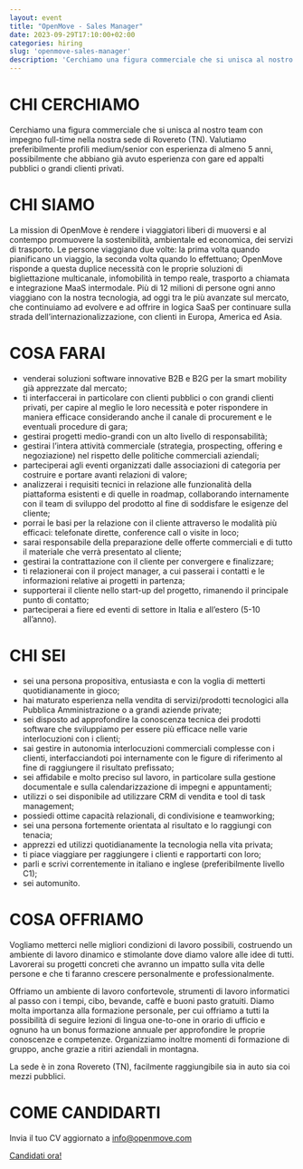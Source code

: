 ```yaml
---
layout: event
title: "OpenMove - Sales Manager"
date: 2023-09-29T17:10:00+02:00
categories: hiring
slug: 'openmove-sales-manager'
description: 'Cerchiamo una figura commerciale che si unisca al nostro team con impegno full-time nella nostra sede di Rovereto (TN). Valutiamo preferibilmente profili medium/senior con esperienza di almeno 5 anni, possibilmente che abbiano già avuto esperienza con gare ed appalti pubblici o grandi clienti privati.'
---
```


# CHI CERCHIAMO
Cerchiamo una figura commerciale che si unisca al nostro team con impegno full-time nella nostra sede di Rovereto (TN). Valutiamo preferibilmente profili medium/senior con esperienza di almeno 5 anni, possibilmente che abbiano già avuto esperienza con gare ed appalti pubblici o grandi clienti privati.


# CHI SIAMO
La mission di OpenMove è rendere i viaggiatori liberi di muoversi e al contempo promuovere la sostenibilità, ambientale ed economica, dei servizi di trasporto. 
Le persone viaggiano due volte: la prima volta quando pianificano un viaggio, la seconda volta quando lo effettuano; OpenMove risponde a questa duplice necessità con le proprie soluzioni di bigliettazione multicanale, infomobilità in tempo reale, trasporto a chiamata e integrazione MaaS intermodale. 
Più di 12 milioni di persone ogni anno viaggiano con la nostra tecnologia, ad oggi tra le più avanzate sul mercato, che continuiamo ad evolvere e ad offrire in logica SaaS per continuare sulla strada dell’internazionalizzazione, con clienti in Europa, America ed Asia.


# COSA FARAI
- venderai soluzioni software innovative B2B e B2G per la smart mobility già apprezzate dal mercato;
- ti interfaccerai in particolare con clienti pubblici o con grandi clienti privati, per capire al meglio le loro necessità e poter rispondere in maniera efficace considerando anche il canale di procurement e le eventuali procedure di gara;
- gestirai progetti medio-grandi con un alto livello di responsabilità;
- gestirai l’intera attività commerciale (strategia, prospecting, offering e negoziazione) nel rispetto delle politiche commerciali aziendali;
- parteciperai agli eventi organizzati dalle associazioni di categoria per costruire e portare avanti relazioni di valore;
- analizzerai i requisiti tecnici in relazione alle funzionalità della piattaforma esistenti e di quelle in roadmap, collaborando internamente con il team di sviluppo del prodotto al fine di soddisfare le esigenze del cliente;
- porrai le basi per la relazione con il cliente attraverso le modalità più efficaci: telefonate dirette, conference call o visite in loco;
- sarai responsabile della preparazione delle offerte commerciali e di tutto il materiale che verrà presentato al cliente; 
- gestirai la contrattazione con il cliente per convergere e finalizzare;
- ti relazionerai con il project manager, a cui passerai i contatti e le informazioni relative ai progetti in partenza;
- supporterai il cliente nello start-up del progetto, rimanendo il principale punto di contatto;
- parteciperai a fiere ed eventi di settore in Italia e all’estero (5-10 all’anno).



# CHI SEI
- sei una persona propositiva, entusiasta e con la voglia di metterti quotidianamente in gioco;
- hai maturato esperienza nella vendita di servizi/prodotti tecnologici alla Pubblica Amministrazione o a grandi aziende private;
- sei disposto ad approfondire la conoscenza tecnica dei prodotti software che sviluppiamo per essere più efficace nelle varie interlocuzioni con i clienti;
- sai gestire in autonomia interlocuzioni commerciali complesse con i clienti, interfacciandoti poi internamente con le figure di riferimento al fine di raggiungere il risultato prefissato;
- sei affidabile e molto preciso sul lavoro, in particolare sulla gestione documentale e sulla calendarizzazione di impegni e appuntamenti;
- utilizzi o sei disponibile ad utilizzare CRM di vendita e tool di task management;
- possiedi ottime capacità relazionali, di condivisione e teamworking;
- sei una persona fortemente orientata al risultato e lo raggiungi con tenacia;
- apprezzi ed utilizzi quotidianamente la tecnologia nella vita privata;
- ti piace viaggiare per raggiungere i clienti e rapportarti con loro;
- parli e scrivi correntemente in italiano e inglese (preferibilmente livello C1);
- sei automunito.


# COSA OFFRIAMO
Vogliamo metterci nelle migliori condizioni di lavoro possibili, costruendo un ambiente di lavoro dinamico e stimolante dove diamo valore alle idee di tutti. Lavorerai su progetti concreti che avranno un impatto sulla vita delle persone e che ti faranno crescere personalmente e professionalmente.

Offriamo un ambiente di lavoro confortevole, strumenti di lavoro informatici al passo con i tempi, cibo, bevande, caffè e buoni pasto gratuiti. Diamo molta importanza alla formazione personale, per cui offriamo a tutti la possibilità di seguire lezioni di lingua one-to-one in orario di ufficio e ognuno ha un bonus formazione annuale per approfondire le proprie conoscenze e competenze. Organizziamo inoltre momenti di formazione di gruppo, anche grazie a ritiri aziendali in montagna.

La sede è in zona Rovereto (TN), facilmente raggiungibile sia in auto sia coi mezzi pubblici.


# COME CANDIDARTI
Invia il tuo CV aggiornato a [info@openmove.com](mailto:info@openmove.com)

<a class="btn btn-primary text-white btn-lg mt-3" target="_blank" href="mailto:info@openmove.com">Candidati ora!</a>